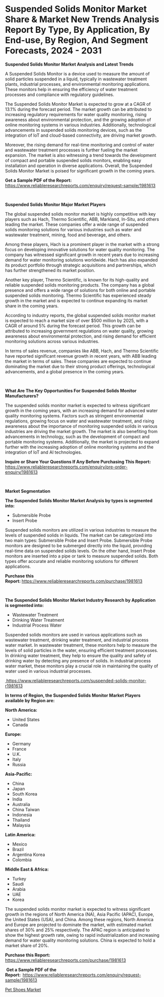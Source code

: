 <p><h1>Suspended Solids Monitor Market Share & Market New Trends Analysis Report By Type, By Application, By End-use, By Region, And Segment Forecasts, 2024 - 2031</h1></p><p><strong>Suspended Solids Monitor Market Analysis and Latest Trends</strong></p>
<p><p>A Suspended Solids Monitor is a device used to measure the amount of solid particles suspended in a liquid, typically in wastewater treatment plants, industrial processes, and environmental monitoring applications. These monitors help in ensuring the efficiency of water treatment processes and compliance with regulatory guidelines.</p><p>The Suspended Solids Monitor Market is expected to grow at a CAGR of 13.1% during the forecast period. The market growth can be attributed to increasing regulatory requirements for water quality monitoring, rising awareness about environmental protection, and the growing adoption of online monitoring systems in various industries. Additionally, technological advancements in suspended solids monitoring devices, such as the integration of IoT and cloud-based connectivity, are driving market growth.</p><p>Moreover, the rising demand for real-time monitoring and control of water and wastewater treatment processes is further fueling the market expansion. The market is also witnessing a trend towards the development of compact and portable suspended solids monitors, enabling easy installation and operation in diverse applications. Overall, the Suspended Solids Monitor Market is poised for significant growth in the coming years.</p></p>
<p><strong>Get a Sample PDF of the Report:&nbsp;</strong> <a href="https://www.reliableresearchreports.com/enquiry/request-sample/1981613">https://www.reliableresearchreports.com/enquiry/request-sample/1981613</a></p>
<p>&nbsp;</p>
<p><strong>Suspended Solids Monitor Major Market Players</strong></p>
<p><p>The global suspended solids monitor market is highly competitive with key players such as Hach, Thermo Scientific, ABB, Markland, In-Situ, and others leading the market. These companies offer a wide range of suspended solids monitoring solutions for various industries such as water and wastewater treatment, mining, food and beverage, and others.</p><p>Among these players, Hach is a prominent player in the market with a strong focus on developing innovative solutions for water quality monitoring. The company has witnessed significant growth in recent years due to increasing demand for water monitoring solutions worldwide. Hach has also expanded its product portfolio through strategic acquisitions and partnerships, which has further strengthened its market position.</p><p>Another key player, Thermo Scientific, is known for its high-quality and reliable suspended solids monitoring products. The company has a global presence and offers a wide range of solutions for both online and portable suspended solids monitoring. Thermo Scientific has experienced steady growth in the market and is expected to continue expanding its market share in the coming years.</p><p>According to industry reports, the global suspended solids monitor market is expected to reach a market size of over $500 million by 2025, with a CAGR of around 5% during the forecast period. This growth can be attributed to increasing government regulations on water quality, growing awareness about environmental protection, and rising demand for efficient monitoring solutions across various industries.</p><p>In terms of sales revenue, companies like ABB, Hach, and Thermo Scientific have reported significant revenue growth in recent years, with ABB leading the market in terms of sales. These companies are expected to continue dominating the market due to their strong product offerings, technological advancements, and a global presence in the coming years.</p></p>
<p>&nbsp;</p>
<p><strong>What Are The Key Opportunities For Suspended Solids Monitor Manufacturers?</strong></p>
<p><p>The suspended solids monitor market is expected to witness significant growth in the coming years, with an increasing demand for advanced water quality monitoring systems. Factors such as stringent environmental regulations, growing focus on water and wastewater treatment, and rising awareness about the importance of monitoring suspended solids in various industries are driving the market growth. The market is also benefiting from advancements in technology, such as the development of compact and portable monitoring systems. Additionally, the market is projected to expand further with the increasing adoption of online monitoring systems and the integration of IoT and AI technologies.</p></p>
<p><strong>Inquire or Share Your Questions If Any Before Purchasing This Report:</strong> <a href="https://www.reliableresearchreports.com/enquiry/pre-order-enquiry/1981613">https://www.reliableresearchreports.com/enquiry/pre-order-enquiry/1981613</a></p>
<p>&nbsp;</p>
<p><strong>Market Segmentation</strong></p>
<p><strong>The Suspended Solids Monitor Market Analysis by types is segmented into:</strong></p>
<p><ul><li>Submersible Probe</li><li>Insert Probe</li></ul></p>
<p><p>Suspended solids monitors are utilized in various industries to measure the levels of suspended solids in liquids. The market can be categorized into two main types: Submersible Probe and Insert Probe. Submersible Probe monitors are designed to be submerged directly into the liquid, providing real-time data on suspended solids levels. On the other hand, Insert Probe monitors are inserted into a pipe or tank to measure suspended solids. Both types offer accurate and reliable monitoring solutions for different applications.</p></p>
<p><strong>Purchase this Report:&nbsp;</strong><a href="https://www.reliableresearchreports.com/purchase/1981613">https://www.reliableresearchreports.com/purchase/1981613</a></p>
<p>&nbsp;</p>
<p><strong>The Suspended Solids Monitor Market Industry Research by Application is segmented into:</strong></p>
<p><ul><li>Wastewater Treatment</li><li>Drinking Water Treatment</li><li>Industrial Process Water</li></ul></p>
<p><p>Suspended solids monitors are used in various applications such as wastewater treatment, drinking water treatment, and industrial process water market. In wastewater treatment, these monitors help to measure the levels of solid particles in the water, ensuring efficient treatment processes. In drinking water treatment, they help to ensure the quality and safety of drinking water by detecting any presence of solids. In industrial process water market, these monitors play a crucial role in maintaining the quality of water used in various industrial processes.</p></p>
<p><a href="https://www.reliableresearchreports.com/suspended-solids-monitor-r1981613">&nbsp;https://www.reliableresearchreports.com/suspended-solids-monitor-r1981613</a></p>
<p><strong>In terms of Region, the Suspended Solids Monitor Market Players available by Region are:</strong></p>
<p>
    <p> <strong> North America: </strong>
        <ul>
            <li>United States</li>
            <li>Canada</li>
        </ul>
        </p> 
    <p> <strong> Europe: </strong>
        <ul>
            <li>Germany</li>
            <li>France</li>
            <li>U.K.</li>
            <li>Italy</li>
            <li>Russia</li>
        </ul>
        </p> 
    <p> <strong> Asia-Pacific: </strong>
        <ul>
            <li>China</li>
            <li>Japan</li>
            <li>South Korea</li>
            <li>India</li>
            <li>Australia</li>
            <li>China Taiwan</li>
            <li>Indonesia</li>
            <li>Thailand</li>
            <li>Malaysia</li>
        </ul>
        </p> 
    <p> <strong> Latin America: </strong>
        <ul>
            <li>Mexico</li>
            <li>Brazil</li>
            <li>Argentina Korea</li>
            <li>Colombia</li>
        </ul>
        </p> 
    <p> <strong> Middle East & Africa: </strong>
        <ul>
            <li>Turkey</li>
            <li>Saudi</li>
            <li>Arabia</li>
            <li>UAE</li>
            <li>Korea</li>
        </ul>
    </p>
    </p>
<p><p>The suspended solids monitor market is expected to witness significant growth in the regions of North America (NA), Asia Pacific (APAC), Europe, the United States (USA), and China. Among these regions, North America and Europe are projected to dominate the market, with estimated market shares of 30% and 25% respectively. The APAC region is anticipated to show the highest growth rate, owing to rapid industrialization and increasing demand for water quality monitoring solutions. China is expected to hold a market share of 20%.</p></p>
<p><strong>Purchase this Report: </strong><a href="https://www.reliableresearchreports.com/purchase/1981613">https://www.reliableresearchreports.com/purchase/1981613</a></p>
<p>&nbsp;<strong>Get a Sample PDF of the Report:&nbsp;&nbsp;</strong><a href="https://www.reliableresearchreports.com/enquiry/request-sample/1981613">https://www.reliableresearchreports.com/enquiry/request-sample/1981613</a></p>
<p><strong></strong></p>
<p><p><a href="https://view.publitas.com/reportprime-1/pet-shoes-market-size-growth-trends-statistics-forecasts-2024-2031/">Pet Shoes Market</a></p></p>